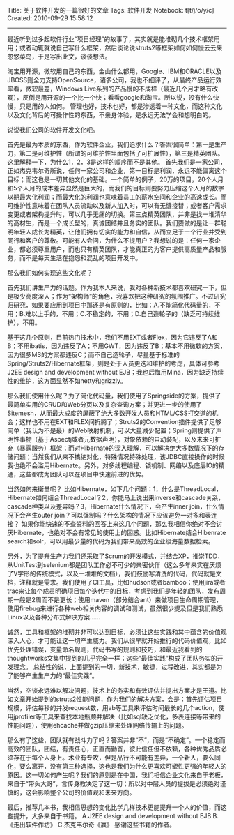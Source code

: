Title: 关于软件开发的一篇很好的文章
Tags: 软件开发
Notebook: t[t/j/o/y/c]
Created: 2010-09-29 15:58:12

------

最近听到过多起软件行业“项目经理”的故事了，其实就是能堆砌几个技术框架用用；或者动辄就说自己写什么框架，然后谈论说struts2等框架如何如何慢云云来忽悠菜鸟，于是写出此文，谈谈想法。 
 
淘宝用开源，微软用自己的东西，金山什么都用，Google、IBM和ORACLE以及JBOSS则全力支持OpenSource，诸多公司，我也不细评了，从最终产品运行效率看，微软最差，Windows Live系列的产品慢的不成样（最近几个月才略有改观），反倒是用开源的一个比一个快；看看google和淘宝。所以说，没有什么快慢，只是用的人如何。 
管理也好，技术也好，都是渗透着一种文化，而这种文化以及文化背后的可操作性的东西，不亲身体验，是永远无法学会和想明白的。 
 
说说我们公司的软件开发文化吧。 
 
首先是最为本质的东西，作为软件企业，我们追求什么？答案很简单：第一是生产力，第二是可维护性（所谓的可维护性里面包括了可扩展性），第三是精英团队。 
这里解释一下，为什么1，2，3是这样的顺序而不是其他。 
首先我们是一家公司，正如杰克韦尔奇所说，任何一家公司和企业，第一目标是利润，永远不能偏离这个目标；而这也是一切其他文化的基础。一个简单的例子，20万的项目，20个人月和5个人月的成本差异显然是巨大的，而我们的目标则要努力压缩这个人月的数字以期最大化利润；而最大化的利润也意味着员工的薪水空间和企业的高速成长。而可维护性意味着在团队人员流动以及新人加入时，可以有无缝接替；或者客户需求变更或者架构提升时，可以几乎无痛的切换。第三点精英团队，并非是找一堆清华的高材生，而是一个成长型的，真诚团结并且务实的团队。我们要做的是让一群聪明年轻人成长为精英，让他们拥有切实的能力和自信，从而立足于一个行业并受到同行和客户的尊敬。可能有人会问，为什么不提用户？我想说的是：任何一家企业，都必须尊重用户，而也只有精英团队，才能真正的为客户提供高质量产品和服务，而不是每天生活在抱怨和混乱的项目开发中。 
 
那么我们如何实现这些文化呢？ 
 
首先我们讲生产力的话题。作为我本人来说，我对各种新技术都喜欢研究一下，但是极少高度深入；作为“架构师”的角色，我喜欢把这种研究的氛围推广。不过研究归研究，如果要应用到项目中那还是有原则的，比如：A.不能简化代码量的，不用；B.难以上手的，不用；C.不稳定的，不用；D.自己造轮子的（缺乏可持续维护），不用。 
 
基于这几个原则，目前热门技术中，我们不用EXT或者Flex，因为它违反了A和B；不用ibatis，因为违反了A；不用GWT，因为违反了B；基本不用微软的方案，因为很多MS的方案都违反C；而不自己造轮子，尽量基于标准的Spring/Struts2/Hibernate框架，则是处于人员更迭和维护的考虑，具体可参考J2EE design and development without EJB；我也后悔用Mina，因为缺乏持续性的维护，这方面显然不如netty和grizzly。 
 
那么我们使用什么呢？为了简化代码量，我们使用了Springside的方案，提供了最简单实用的CRUD和Web分页以及复杂查询方案；并更进一步的使用了Sitemesh，从而最大成度的屏蔽了绝大多数开发人员和HTML/CSS打交道的机会；这样也不用在EXT和FLEX间折腾了；Struts2的Convention插件提供了足够简单（我认为不是最）的Web映射机制，可以大量减少配置；Spring则提供了声明性事物（基于Aspectj或者元数据声明），对象依赖的自动装配，以及未来可扩充（暴露服务）框架；而对Hibernate的深入理解，可以解决绝大多数情况下的存储问题；当然我们从来不搞绝对化，特殊情况特殊处理，该JDBC直接操作的时候我也绝不会滥用Hibernate。另外，对多线程编程、锁机制、网络以及底层IO的精通，这些都成为团队可以在项目中快速前进的优势。 
 
当然如何来衡量呢？ 
比如Hibernate，如下几个问题：1，什么是ThreadLocal，Hibernate如何结合ThreadLocal？2，你能马上说出来inverse和cascade关系，cascade种类以及差异吗？3，Hibernate什么情况下，会产生inner join，什么情况下会产生outer join？可以强制吗？什么架构的情况下应该避免一对多和表连接？ 
如果你能快速的不查资料的回答上来这几个问题，那么我相信你绝对不会讨厌Hibernate，也绝对不会有常见的使用上的困惑。比如Hibernate结合Hibenrate search和solr，可以用最少量的代码为我们带来高效的企业级海量数据检索。 
 
另外，为了提升生产力我们还采取了Scrum的开发模式，并结合XP，推崇TDD，从UnitTest到selenium都是团队工作必不可少的亲密伙伴（这么多年来实在厌烦了V字形的传统模式，以及一堆堆的文档），我们鼓励写清洗的代码，代码就是文档，注释就是需求。我们使用了CI工具，比如hudson或者bamboo；使用jira或者trac来让每个成员明确项目每个迭代中的目标，考虑到我们是年轻的团队，发布周期一般是2周而不是更长；使用maven（部分结合ant）来做项目生命周期管理，使用firebug来进行各种web相关内容的调试和测试，虽然很少提及但是我们熟悉Linux以及各种分布式解决方案…… 
 
诚然，工具和框架的堆砌并非可以达到目标，必须让这些实践和其中蕴含的价值观深入人心，才可能让这一切产生威力。我们从很早就开始推行的代码价值观，比如优先处理错误，变量命名规则，代码书写的规则和技巧，和最近我看到的thoughtworks文集中提到的几乎完全一样；这些“最佳实践”构成了团队务实的开发理念。 
总结性的说，上面提到的一切，新技术，敏捷，过程改进，其实都是为了能够产生生产力的“最佳实践”。 
 
当然，空谈永远难以解决问题，技术上的务实和有效评估并提出方案才是王道。比如文章开始提到的struts2性能问题，作为我们的解决方案，会是：首先评估项目规模，评估每秒的并发request数，用ab等工具来评估时间最长的几个action，使用jprofiler等工具来查找本地瓶颈并解决（比如sql缺乏优化，多表连接等带来的性能问题），使用ehcache并做gzip压缩来处理网络传输上的问题。 
 
那么有了这些，团队就有战斗力了吗？答案并非“不”，而是“不确定”。一个稳定而高效的团队，团结，有责任心，正直而勤奋，彼此信任但不依赖，各种优秀品质必须存在于每个人身上。术业有专攻，但是品行不可能有差异，一个新人，要么同化，要么离开，没有第三种选择，这也是我们为什么更喜欢可塑性更强的年轻人的原因。这一切如何产生呢？我们的原则是在中国，我们相信企业文化来自于老板，来自于“带头大哥”，言传身教决定了这一切；所以对中层人员的提拔是必须绝对谨慎的，这会影响整个公司的价值观和未来方向。 
 
最后，推荐几本书，我相信思想的变化比学几样技术更能提升一个人的价值，而这些提升，大多来自于书籍。 
A.J2EE design and development without EJB 
B.《走出软件作坊》 
C.杰克韦尔奇《赢》 
感谢这些书籍的作者。
